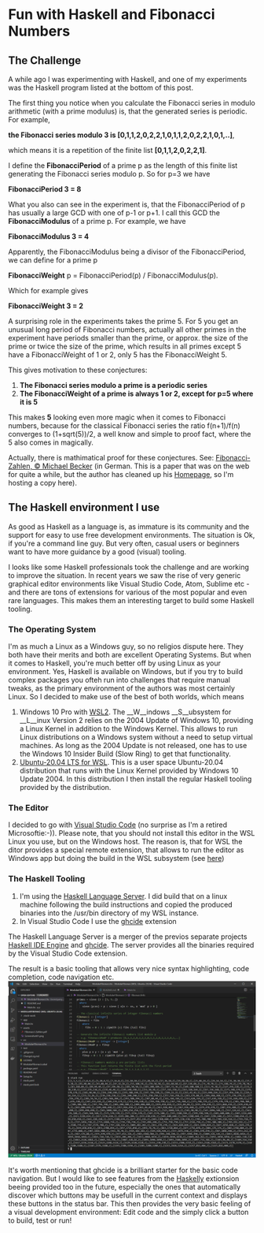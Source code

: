 # Fun with Haskell and Fibonacci Numbers

## The Challenge

A while ago I was experimenting with Haskell, and one of my experiments was the Haskell program listed at the bottom of this post.

The first thing you notice when you calculate the Fibonacci series in modulo arithmetic (with a prime modulus) is, that the generated series is periodic. For example, 

__the Fibonacci series modulo 3 is [0,1,1,2,0,2,2,1,0,1,1,2,0,2,2,1,0,1,..]__,  

which means it is a repetition of the finite list __[0,1,1,2,0,2,2,1]__.  

I define the __FibonacciPeriod__ of a prime p as the length of this finite list generating the Fibonacci series modulo p. So for p=3 we have

__FibonacciPeriod 3 = 8__

What you also can see in the experiment is, that the FibonacciPeriod of p has usually a large GCD with one of p-1 or p+1. I call this GCD the __FibonacciModulus__ of a prime p. For example, we have

__FibonacciModulus 3 = 4__

Apparently, the FibonacciModulus being a divisor of the FibonacciPeriod, we can define for a prime p 

__FibonacciWeight__ p = FibonacciPeriod(p) / FibonacciModulus(p).

Which for example gives

__FibonacciWeight 3 = 2__

A surprising role in the experiments takes the prime 5. For 5 you get an unusual long period of Fibonacci numbers, actually all other primes in the experiment have periods smaller than the prime, or approx. the size of the prime or twice the size of the prime, which results in all primes except 5 have a FibonacciWeight of 1 or 2, only 5 has the FibonacciWeight 5. 

This gives motivation to these conjectures:

1. __The Fibonacci series modulo a prime is a periodic series__
1. __The FibonacciWeight of a prime is always 1 or 2, except for p=5 where it is 5__

This makes __5__ looking even more magic when it comes to Fibonacci numbers, because for the classical Fibonacci series the ratio f(n+1)/f(n) converges to (1+sqrt(5))/2, a well know and simple to proof fact, where the 5 also comes in magically.
 
Actually, there is mathimatical proof for these conjectures.
See:  [Fibonacci-Zahlen, © Michael Becker](assets/Fibonacci-Zahlen.pdf) (in German. This is a paper that was on the web for quite a while, but the author has cleaned up his [Homepage](http://www.ijon.de/), so I'm hosting a copy here).

## The Haskell environment I use

As good as Haskell as a language is, as immature is its community and the support for easy to use free development environments. The situation is Ok, if you're a command line guy. But very often, casual users or beginners want to have more guidance by a good (visual) tooling.

I looks like some Haskell professionals took the challenge and are working to improve the situation. In recent years we saw the rise of very generic graphical editor environments like Visual Studio Code, Atom, Sublime etc - and there are tons of extensions for various of the most popular and even rare languages. This makes them an interesting target to build some Haskell tooling.

### The Operating System
I'm as much a Linux as a Windows guy, so no religios dispute here. They both have their merits and both are excellent Operating Systems. But when it comes to Haskell, you're much better off by using Linux as your environment. Yes, Haskell is available on Windows, but if you try to build complex packages you ofteh run into challenges that require manual tweaks, as the primary environment of the authors was most certainly Linux.
So I decided to make use of the best of both worlds, which means
1. Windows 10 Pro with [WSL2](https://docs.microsoft.com/en-us/windows/wsl/wsl2-index). The __W__indows __S__ubsystem for __L__inux Version 2 relies on the 2004 Update of Windows 10, providing a Linux Kernel in addition to the Windows Kernel. This allows to run Linux distributions on a Windows system without a need to setup virtual machines. As long as the 2004 Update is not released, one has to use the Windows 10 Insider Build (Slow Ring) to get that functionality.
1. [Ubuntu-20.04 LTS for WSL](https://www.microsoft.com/en-us/p/ubuntu-2004-lts/9n6svws3rx71?activetab=pivot:overviewtab). This is a user space Ubuntu-20.04 distribution that runs with the Linux Kernel provided by Windows 10 Update 2004. In this distribution I then install the regular Haskell tooling provided by the distribution.

### The Editor
I decided to go with [Visual Studio Code](https://code.visualstudio.com/) (no surprise as I'm a retired Microsoftie:-)). Please note, that you should not install this editor in the WSL Linux you use, but on the Windows host. The reason is, that for WSL the ditor provides a special remote extension, that allows to run the editor as Windows app but doing the build in the WSL subsystem (see [here](https://code.visualstudio.com/docs/remote/wsl))

### The Haskell Tooling
1. I'm using the [Haskell Language Server]( https://github.com/haskell/haskell-language-server). I did build that on a linux machine following the build instructions and copied the produced binaries into the /usr/bin directory of my WSL instance.
2. In Visual Studio Code I use the [ghcide](https://marketplace.visualstudio.com/items?itemName=DigitalAssetHoldingsLLC.ghcide) extension

The Haskell Language Server is a merger of the previos separate projects [Haskell IDE Engine](https://github.com/haskell/haskell-ide-engine) and [ghcide](https://github.com/digital-asset/ghcide). The server provides all the binaries required by the Visual Studio Code extension.

The result is a basic tooling that allows very nice syntax highlighting, code completion, code navigation etc.
![Screenshot](assets/Screenshot01.png)

It's worth mentioning that ghcide is a brilliant starter for the basic code navigation. But I would like to see features from the [Haskelly](https://marketplace.visualstudio.com/items?itemName=UCL.haskelly) extionsion beeing provided too in the future, especially the ones that automatically discover which buttons may be usefull in the current context and displays these buttons in the status bar. This then provides the very basic feeling of a visual development environment: Edit code and the simply click a button to build, test or run! 



